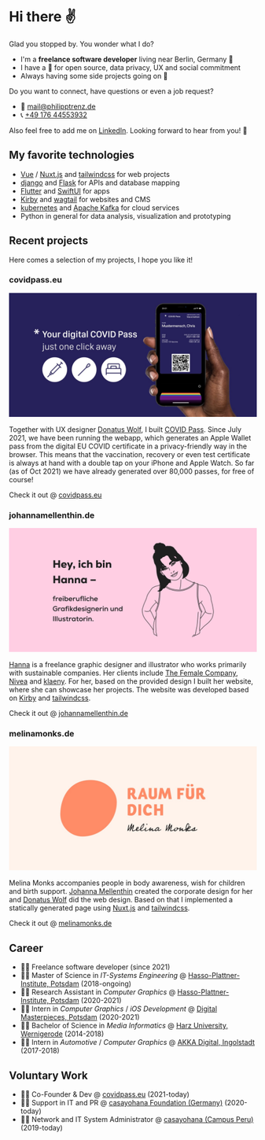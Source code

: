 # Hi there ✌️

Glad you stopped by. You wonder what I do?

* I'm a **freelance software developer** living near Berlin, Germany 📍
* I have a 💚 for open source, data privacy, UX and social commitment
* Always having some side projects going on 🤗



Do you want to connect, have questions or even a job request? 

* 📧 [mail@philipptrenz.de](mailto:mail@philipptrenz.de)
* 📞 [+49 176 44553932](tel:+4917644553932)

Also feel free to add me on [LinkedIn](https://www.linkedin.com/in/philipp-trenz-a544a8182/). Looking forward to hear from you! 🖖



## My favorite technologies

* [Vue](https://github.com/vuejs/vue) / [Nuxt.js](https://github.com/nuxt/nuxt.js) and [tailwindcss](https://github.com/tailwindlabs/tailwindcss) for web projects
* [django](https://github.com/django/django) and [Flask](https://github.com/pallets/flask) for APIs and database mapping
* [Flutter](https://github.com/flutter/flutter) and [SwiftUI](https://developer.apple.com/xcode/swiftui/) for apps
* [Kirby](https://github.com/getkirby/kirby) and [wagtail](https://github.com/wagtail/wagtail) for websites and CMS
* [kubernetes](https://kubernetes.io/de/) and [Apache Kafka](https://kafka.apache.org) for cloud services
* Python in general for data analysis, visualization and prototyping



## Recent projects

Here comes a selection of my projects, I hope you like it!

### covidpass.eu 

![COVID Pass - just a click away in your iOS Apple Wallet](images/og-covidpass.jpg)

Together with UX designer [Donatus Wolf](https://www.linkedin.com/in/donatuswolf/), I built [COVID Pass](https://github.com/philipptrenz/covidpass). Since July 2021, we have been running the webapp, which generates an Apple Wallet pass from the digital EU COVID certificate in a privacy-friendly way in the browser. This means that the vaccination, recovery or even test certificate is always at hand with a double tap on your iPhone and Apple Watch. So far (as of Oct 2021) we have already generated over 80,000 passes, for free of course!

Check it out @ [covidpass.eu](https://covidpass.eu/)



### johannamellenthin.de

![Johanna Mellenthin Open Graph Image](images/og-johannamellenthin.jpg)

[Hanna](https://www.linkedin.com/in/johannamellenthin/) is a freelance graphic designer and illustrator who works primarily with sustainable companies. Her clients include [The Female Company](https://www.thefemalecompany.com), [Nivea](https://www.nivea.com) and [klaeny](http://klaeny.de). For her, based on the provided design I built her website, where she can showcase her projects. The website was developed based on [Kirby](https://github.com/getkirby/kirby) and [tailwindcss](https://github.com/tailwindlabs/tailwindcss).

Check it out @ [johannamellenthin.de](https://johannamellenthin.de/)



### melinamonks.de

![Melina Monks Open Graph Image](images/og-melinamonks.jpg)

Melina Monks accompanies people in body awareness, wish for children and birth support. [Johanna Mellenthin](https://www.linkedin.com/in/johannamellenthin/) created the corporate design for her and [Donatus Wolf](https://www.linkedin.com/in/donatuswolf/) did the web design. Based on that I implemented a statically generated page using [Nuxt.js](https://github.com/nuxt/nuxt.js) and [tailwindcss](https://github.com/tailwindlabs/tailwindcss).

Check it out @ [melinamonks.de](https://melinamonks.de)



## Career

* 👨‍💼 Freelance software developer (since 2021)
* 👨‍🎓 Master of Science in *IT-Systems Engineering* @ [Hasso-Plattner-Institute, Potsdam](https://hpi.de/en/) (2018-ongoing)
* 👨‍🔬 Research Assistant in *Computer Graphics* @ [Hasso-Plattner-Institute, Potsdam](https://hpi.de/doellner/home.html) (2020-2021)
* 👨‍💻 Intern in *Computer Graphics* / *iOS Development* @ [Digital Masterpieces, Potsdam](https://www.digitalmasterpieces.com) (2020-2021)
* 👨‍🎓 Bachelor of Science in *Media Informatics* @ [Harz University, Wernigerode](https://www.hs-harz.de/en/) (2014-2018) 
* 👨‍💻 Intern in *Automotive* / *Computer Graphics* @ [AKKA Digital, Ingolstadt](https://www.akka-technologies.com/sector/empower-your-activities-with-digital-technologies/) (2017-2018) 



## Voluntary Work

* 💁‍♂️ Co-Founder & Dev @ [covidpass.eu](https://covidpass.eu) (2021-today)
* 🙆‍♂️ Support in IT and PR @ [casayohana Foundation (Germany)](https://casayohana.org) (2020-today)
* 🙋‍♂️ Network and IT System Administrator @ [casayohana (Campus Peru)](https://casayohana.org) (2019-today)
